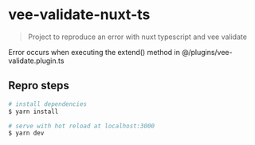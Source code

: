 # vee-validate-nuxt-ts

> Project to reproduce an error with nuxt typescript and vee validate

Error occurs when executing the extend() method in @/plugins/vee-validate.plugin.ts

## Repro steps

```bash
# install dependencies
$ yarn install

# serve with hot reload at localhost:3000
$ yarn dev

```


